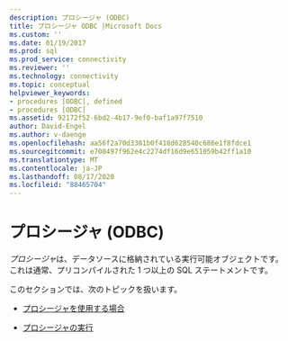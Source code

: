 ```yaml
---
description: プロシージャ (ODBC)
title: プロシージャ ODBC |Microsoft Docs
ms.custom: ''
ms.date: 01/19/2017
ms.prod: sql
ms.prod_service: connectivity
ms.reviewer: ''
ms.technology: connectivity
ms.topic: conceptual
helpviewer_keywords:
- procedures [ODBC], defined
- procedures [ODBC]
ms.assetid: 92172f52-6bd2-4b17-9ef0-baf1a97f7510
author: David-Engel
ms.author: v-daenge
ms.openlocfilehash: aa56f2a70d3381b0f418d628540c686e1f8fdce1
ms.sourcegitcommit: e700497f962e4c2274df16d9e651059b42ff1a10
ms.translationtype: MT
ms.contentlocale: ja-JP
ms.lasthandoff: 08/17/2020
ms.locfileid: "88465704"
---
```

# <a name="procedures-odbc"></a>プロシージャ (ODBC)
*プロシージャ*は、データソースに格納されている実行可能オブジェクトです。 これは通常、プリコンパイルされた 1 つ以上の SQL ステートメントです。  
  
 このセクションでは、次のトピックを扱います。  
  
-   [プロシージャを使用する場合](../../../odbc/reference/develop-app/when-to-use-procedures.md)  
  
-   [プロシージャの実行](../../../odbc/reference/develop-app/executing-procedures.md)
